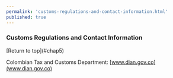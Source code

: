 ```yaml
--- 
permalink: 'customs-regulations-and-contact-information.html' 
published: true 
---
```

<h3 id="customs-regulations-and-contact-information">Customs Regulations and Contact Information</h3> [Return to top](#chap5)

Colombian Tax and Customs Department: [www.dian.gov.co](www.dian.gov.co)


